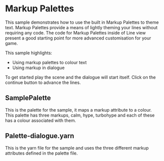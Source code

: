# Markup Palettes

This sample demonstrates how to use the built in Markup Palettes to theme text.
Markup Palettes provide a means of lightly theming your lines without requiring any code.
The code for Markup Palettes inside of Line view present a good starting point for more advanced customisation for your game.

This sample highlights:

- Using markup palettes to colour text
- Using markup in dialogue

To get started play the scene and the dialogue will start itself.
Click on the continue button to advance the lines.

## SamplePalette

This is the palette for the sample, it maps a markup attribute to a colour.
This palette has three markups, calm, hype, turbohype and each of these has a colour associated with them.

## Palette-dialogue.yarn

This is the yarn file for the sample and uses the three different markup attributes defined in the palette file.